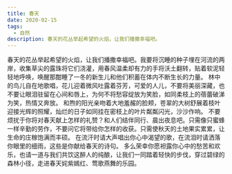 ```yaml
---
title: 春天
date: 2020-02-15
tags:
  - 自然
description: 春天的花丛举起希望的火焰，让我们播撒幸福吧。
---
```


春天的花丛举起希望的火焰，让我们播撒幸福吧。我要将沉睡的种子埋在河流的两岸，收集草尖的露珠将它们浇灌，用春风温柔却有力的手将沃土翻转，贴着软泥轻轻地呼唤，唤醒那酣睡了一冬的新生儿和他们积蓄在体内不断生长的力量。
林中的鸟儿自在地歌唱，花儿迎着微风吐露着芬芳，可爱的人儿，不要将美丽深藏，也不要让眼泪驻留在心间和唇上，为何不将愁容绽放为笑脸，如同柔枝上的蓓蕾破涕为笑，热情又奔放。
和煦的阳光亲吻着大地羞赧的脸颊，苍翠的大树舒展着枝叶迎接光辉的照耀，灿烂的日子如同挂在密枝上的叶片粼粼闪光，沙沙作响。
不要烦扰于你将对春天献上怎样的礼赞？和人们结伴同行、晨出夜息吧。只需像只蜜蜂一样辛勤的劳作，不要问它将带给你怎样的收获。只需使秋天的土地果实累累，让生命的庄稼饱满而丰硕。
在流汗时请大声唱出你心中渴望的歌，在流泪时请洒落你眼里的细雨，这些是你献给春天的诗句。
多么荣幸你愿袒露你心中的愁苦和欢乐，也请一道与我们共饮这醉人的纯酿，让我们一同踏着轻快的步伐，穿过碧绿的森林小径，走进春天姹紫嫣红、莺歌燕舞的乐园。